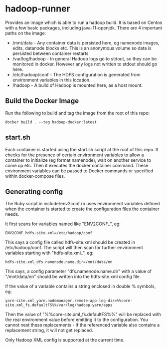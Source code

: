 # hadoop-runner

Provides an image which is able to run a hadoop build. It is based on Centos with a few basic packages, including java-11-openjdk. There are 4 important paths on the image:

* /mnt/data - Any container data is persisted here, eg namenode images, edits, datanode blocks etc. This is an anonymous volume so data is persisted between container restarts.
* /var/log/hadoop - In general Hadoop logs go to stdout, so they can be monitored in docker. However any logs not written to stdout should go here.
* /etc/hadoop/conf - The HDFS configuration is generated from environment variables in this location.
* /hadoop - A build of Hadoop is mounted here, as a host mount.

## Build the Docker Image

Run the following to build and tag the image from the root of this repo:

    docker build . --tag hadoop-docker:latest

## start.sh

Each container is started using the start.sh script at the root of this repo. It checks for the presence of certain environment variables to allow a container to initialize (eg format namenode), wait on another service to come up etc. Then it executes the docker container command. These environment variables can be passed to Docker commands or specified within docker-compose files.

## Generating config

The Ruby script in include/env2conf.rb uses environment variables defined when the container is started to create the configuration files the container needs.

It first scans for variables named like "ENV2CONF_", eg:

    ENV2CONF_hdfs-site.xml=/etc/hadoop/conf

This says a config file called hdfs-site.xml should be created in /etc/hadoop/conf. The script will then scan for further environment variables starting with "hdfs-site.xml_", eg:

    hdfs-site.xml_dfs.namenode.name.dir=/mnt/data/nn

This says, a config parameter "dfs.namenode.name.dir" with a value of "/mnt/data/nn" should be written into the hdfs-site.xml config file.

If the value of a variable contains a string enclosed in double % symbols, eg:

    yarn-site.xml_yarn.nodemanager.remote-app-log-dir=%%core-site.xml_fs.defaultFS%%/var/log/hadoop-yarn/apps

Then the value of "%%core-site.xml_fs.defaultFS%%" will be replaced with the real environment value before emitting it to the configuration. You cannot nest these replacements - if the referenced variable also contains a replacement string, it will not get replaced.

Only Hadoop XML config is supported at the current time.
